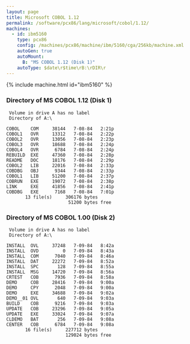 ```yaml
---
layout: page
title: Microsoft COBOL 1.12
permalink: /software/pcx86/lang/microsoft/cobol/1.12/
machines:
  - id: ibm5160
    type: pcx86
    config: /machines/pcx86/machine/ibm/5160/cga/256kb/machine.xml
    autoGen: true
    autoMount:
      B: "MS COBOL 1.12 (Disk 1)"
    autoType: $date\r$time\rB:\rDIR\r
---
```


{% include machine.html id="ibm5160" %}

### Directory of MS COBOL 1.12 (Disk 1)

     Volume in drive A has no label
     Directory of A:\

    COBOL    COM     38144   7-08-84   2:21p
    COBOL1   OVR     13312   7-08-84   2:22p
    COBOL2   OVR     13056   7-08-84   2:23p
    COBOL3   OVR     18688   7-08-84   2:24p
    COBOL4   OVR      6784   7-08-84   2:24p
    REBUILD  EXE     47360   7-08-84   2:28p
    README   DOC     18176   7-08-84   2:29p
    COBOL2   LIB     22016   7-08-84   2:33p
    COBDBG   OBJ      9344   7-08-84   2:33p
    COBOL1   LIB     51200   7-08-84   2:37p
    COBRUN   EXE     19072   7-08-84   2:38p
    LINK     EXE     41856   7-08-84   2:41p
    COBDBG   EXE      7168   7-08-84   7:01p
           13 file(s)     306176 bytes
                           51200 bytes free

### Directory of MS COBOL 1.00 (Disk 2)

     Volume in drive A has no label
     Directory of A:\

    INSTALL  OVL     37248   7-09-84   8:42a
    INSTALL  OVD         0   7-09-84   8:43a
    INSTALL  COM      7040   7-09-84   8:46a
    INSTALL  DAT     22272   7-09-84   8:52a
    INSTALL  SPC       128   7-09-84   8:55a
    INSTALL  MSG     14720   7-09-84   8:56a
    CRTEST   COB      7936   7-09-84   8:58a
    DEMO     COB     28416   7-09-84   9:00a
    DEMO     CPY      2048   7-09-84   9:00a
    DEMO     EXE     34688   7-09-84   9:02a
    DEMO__01 OVL       640   7-09-84   9:03a
    BUILD    COB      9216   7-09-84   9:03a
    UPDATE   COB     23296   7-09-84   9:05a
    UPDATE   EXE     33024   7-09-84   9:07a
    CLDEMO   BAT       256   7-09-84   9:08a
    CENTER   COB      6784   7-09-84   9:08a
           16 file(s)     227712 bytes
                          129024 bytes free

